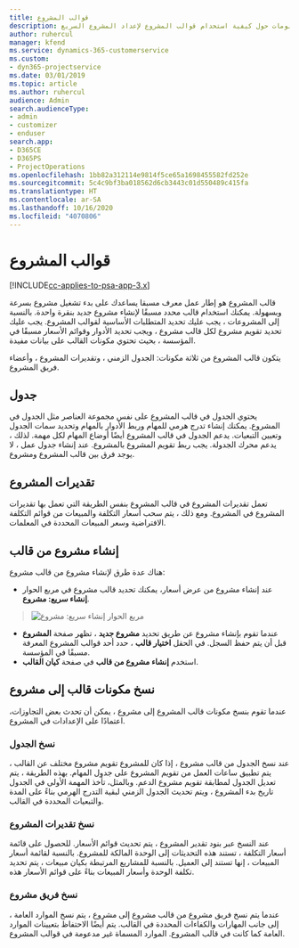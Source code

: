 ```yaml
---
title: قوالب المشروع
description: يقدم هذا الموضوع معلومات حول كيفية استخدام قوالب المشروع لإعداد المشروع السريع.
author: ruhercul
manager: kfend
ms.service: dynamics-365-customerservice
ms.custom:
- dyn365-projectservice
ms.date: 03/01/2019
ms.topic: article
ms.author: ruhercul
audience: Admin
search.audienceType:
- admin
- customizer
- enduser
search.app:
- D365CE
- D365PS
- ProjectOperations
ms.openlocfilehash: 1bb82a312114e9814f5ce65a1698455582fd252e
ms.sourcegitcommit: 5c4c9bf3ba018562d6cb3443c01d550489c415fa
ms.translationtype: HT
ms.contentlocale: ar-SA
ms.lasthandoff: 10/16/2020
ms.locfileid: "4070806"
---
```

# <a name="project-templates"></a>قوالب المشروع 

[!INCLUDE[cc-applies-to-psa-app-3.x](../includes/cc-applies-to-psa-app-3x.md)]

قالب المشروع هو إطار عمل معرف مسبقا يساعدك على بدء تشغيل مشروع بسرعة وبسهولة. يمكنك استخدام قالب محدد مسبقًا لإنشاء مشروع جديد بنقرة واحدة. بالنسبة إلى المشروعات ، يجب عليك تحديد المتطلبات الأساسية لقوالب المشروع. يجب عليك تحديد تقويم مشروع لكل قالب مشروع ، ويجب تحديد الأدوار وقوائم الأسعار مسبقًا في المؤسسة ، بحيث تحتوي مكونات القالب على بيانات مفيدة.

يتكون قالب المشروع من ثلاثة مكونات: الجدول الزمني ، وتقديرات المشروع ، وأعضاء فريق المشروع.

## <a name="schedule"></a>جدول

يحتوي الجدول في قالب المشروع على نفس مجموعة العناصر مثل الجدول في المشروع. يمكنك إنشاء تدرج هرمي للمهام وربط الأدوار بالمهام وتحديد سمات الجدول وتعيين التبعيات. يدعم الجدول في قالب المشروع أيضًا أوضاع المهام لكل مهمة. لذلك ، يدعم محرك الجدولة. يجب ربط تقويم المشروع بالمشروع. عند إنشاء جدول عمل ، لا يوجد فرق بين قالب المشروع ومشروع.

## <a name="project-estimates"></a>تقديرات المشروع

تعمل تقديرات المشروع في قالب المشروع بنفس الطريقة التي تعمل بها تقديرات المشروع في المشروع. ومع ذلك ، يتم سحب أسعار التكلفة والمبيعات من قوائم التكلفة الافتراضية وسعر المبيعات المحددة في المعلمات.

## <a name="creating-a-project-from-a-template"></a>إنشاء مشروع من قالب
 
هناك عدة طرق لإنشاء مشروع من قالب مشروع:

- عند إنشاء مشروع من عرض أسعار، يمكنك تحديد قالب مشروع في مربع الحوار **إنشاء سريع: مشروع**.

> ![مربع الحوار إنشاء سريع: مشروع](media/project-11.png)

- عندما تقوم بإنشاء مشروع عن طريق تحديد **مشروع جديد** ، تظهر صفحة **المشروع** قبل أن يتم حفظ السجل. في الحقل **اختيار قالب** ، حدد أحد قوالب المشروع المعرفة مسبقًا في المؤسسة.
- استخدم **إنشاء مشروع من قالب** في صفحة **كيان القالب**.

## <a name="copying-components-of-template-to-project"></a>نسخ مكونات قالب إلى مشروع

عندما تقوم بنسخ مكونات قالب المشروع إلى مشروع ، يمكن أن تحدث بعض التجاوزات، اعتمادًا على الإعدادات في المشروع.

### <a name="copying-the-schedule"></a>نسخ الجدول

عند نسخ الجدول من قالب مشروع ، إذا كان للمشروع تقويم مشروع مختلف عن القالب ، يتم تطبيق ساعات العمل من تقويم المشروع على جدول المهام. بهذه الطريقة ، يتم تعديل الجدول لمطابقة تقويم مشروع الدعم. وبالمثل، تأخذ المهمة الأولى في الجدول تاريخ بدء المشروع ، ويتم تحديث الجدول الزمني لبقية التدرج الهرمي بناءً على المدة والتبعيات المحددة في القالب. 

### <a name="copying-project-estimates"></a>نسخ تقديرات المشروع 

عند النسخ عبر بنود تقدير المشروع ، يتم تحديث قوائم الأسعار. للحصول على قائمة أسعار التكلفة ، تستند هذه التحديثات إلى الوحدة المالكة للمشروع. بالنسبة لقائمة أسعار المبيعات ، إنها تستند إلى العميل. بالنسبة للمشاريع المرتبطة بكيان مبيعات ، يتم تحديد تكلفة الوحدة وأسعار المبيعات بناءً على قوائم الأسعار هذه.

### <a name="copying-a-project-team"></a>نسخ فريق مشروع

عندما يتم نسخ فريق مشروع من قالب مشروع إلى مشروع ، يتم نسخ الموارد العامة ، إلى جانب المهارات والكفاءات المحددة في القالب. يتم أيضًا الاحتفاظ بتعيينات الموارد العامة كما كانت في قالب المشروع. الموارد المسماة غير مدعومة في قوالب المشروع.
